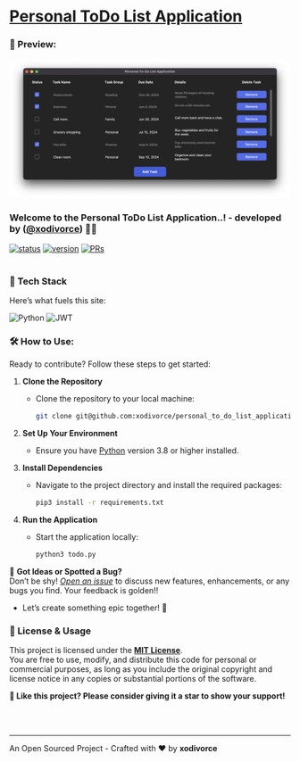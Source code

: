 # [Personal ToDo List Application](https://github.com/xodivorce/personal_to_do_list_application)
### 👀 Preview:

<img src="./images/personal_to_do_list_application_preview.png">

### Welcome to the Personal ToDo List Application..! - developed by ([@xodivorce](https://instagram.com/xodivorce)) 📝✨
[![status](https://img.shields.io/badge/status-active-brightgreen.svg?style=flat)](https://github.com/xodivorce/personal_to_do_list_application/)
[![version](https://img.shields.io/badge/version-v1.0.2-yellow.svg?style=flat)](https://github.com/xodivorce/personal_to_do_list_application/)
[![PRs](https://img.shields.io/badge/PRs-welcome-blue.svg?style=flat)](https://github.com/xodivorce/personal_to_do_list_application/)
<br></br>

### 📌 Tech Stack

Here’s what fuels this site:

![Python](https://img.shields.io/badge/python-3670A0?style=for-the-badge&logo=python&logoColor=ffdd54)
![JWT](https://img.shields.io/badge/JWT-black?style=for-the-badge&logo=JSON%20web%20tokens)
### 🛠️ How to Use:

Ready to contribute? Follow these steps to get started:
1. **Clone the Repository**
   - Clone the repository to your local machine:
     ```bash
     git clone git@github.com:xodivorce/personal_to_do_list_application.git
     ```

2. **Set Up Your Environment**
   - Ensure you have [Python](https://www.python.org/downloads/) version 3.8 or higher installed.

3. **Install Dependencies**
   - Navigate to the project directory and install the required packages:
     ```bash
     pip3 install -r requirements.txt
     ```

4. **Run the Application**
   - Start the application locally:
     ```bash
     python3 todo.py
     ```

🚀 **Got Ideas or Spotted a Bug?**  
Don’t be shy! [*Open an issue*](https://github.com/xodivorce/personal_to_do_list_application/issues) to discuss new features, enhancements, or any bugs you find. Your feedback is golden!!
- Let’s create something epic together! 🌟

### 📝 License & Usage

This project is licensed under the [**MIT License**](LICENSE.txt).  
You are free to use, modify, and distribute this code for personal or commercial purposes, as long as you include the original copyright and license notice in any copies or substantial portions of the software.

**🌟 Like this project? Please consider giving it a star to show your support!**

<br></br>

****

An Open Sourced Project - Crafted with ❤️ by **xodivorce**